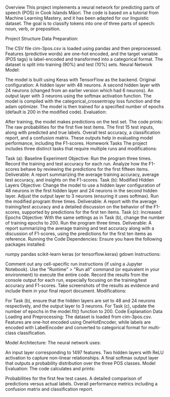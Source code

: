 
Overview
This project implements a neural network for predicting parts of speech (POS) in Cook Islands Māori. The code is based on a tutorial from Machine Learning Mastery, and it has been adapted for our linguistic dataset. The goal is to classify tokens into one of three parts of speech: noun, verb, or preposition.

Project Structure
Data Preparation:

The CSV file cim-3pos.csv is loaded using pandas and then preprocessed.
Features (predictive words) are one-hot encoded, and the target variable (POS tags) is label-encoded and transformed into a categorical format.
The dataset is split into training (90%) and test (10%) sets.
Neural Network Model:

The model is built using Keras with TensorFlow as the backend.
Original configuration:
A hidden layer with 48 neurons.
A second hidden layer with 24 neurons (changed from an earlier version which had 6 neurons).
An output layer with 3 neurons using the softmax activation function.
The model is compiled with the categorical_crossentropy loss function and the adam optimizer.
The model is then trained for a specified number of epochs (default is 200 in the modified code).
Evaluation:

After training, the model makes predictions on the test set.
The code prints:
The raw probabilities for the first five test items.
The first 15 test inputs, along with predicted and true labels.
Overall test accuracy, a classification report, and a confusion matrix.
These outputs help in evaluating model performance, including the F1-scores.
Homework Tasks
The project includes three distinct tasks that require multiple runs and modifications:

Task (a): Baseline Experiment
Objective:
Run the program three times.
Record the training and test accuracy for each run.
Analyze how the F1-scores behave by reviewing the predictions for the first fifteen items.
Deliverable:
A report summarizing the average training accuracy, average test accuracy, and insights on the F1-scores.
Task (b): Modified Hidden Layers
Objective:
Change the model to use a hidden layer configuration of 48 neurons in the first hidden layer and 24 neurons in the second hidden layer.
Adjust the output layer to 3 neurons (ensuring it uses softmax).
Run the modified program three times.
Deliverable:
A report with the average training/test accuracy and a detailed discussion on the behavior of the F1-scores, supported by predictions for the first ten items.
Task (c): Increased Epochs
Objective:
With the same settings as in Task (b), change the number of training epochs to 200.
Run the program three times.
Deliverable:
A report summarizing the average training and test accuracy along with a discussion of F1-scores, using the predictions for the first ten items as reference.
Running the Code
Dependencies:
Ensure you have the following packages installed:

numpy
pandas
scikit-learn
keras (or tensorflow.keras)
gdown
Instructions:

Comment out any cell-specific run instructions (if using a Jupyter Notebook).
Use the "Runtime" > "Run all" command (or equivalent in your environment) to execute the entire code.
Record the results from the console output for each run, especially focusing on the training/test accuracy and F1-scores.
Take screenshots of the results as evidence and include them in your final report document.
Modifications:

For Task (b), ensure that the hidden layers are set to 48 and 24 neurons respectively, and the output layer to 3 neurons.
For Task (c), update the number of epochs in the model.fit() function to 200.
Code Explanation
Data Loading and Preprocessing:
The dataset is loaded from cim-3pos.csv. Features are one-hot encoded using OneHotEncoder, while labels are encoded with LabelEncoder and converted to categorical format for multi-class classification.

Model Architecture:
The neural network uses:

An input layer corresponding to 1497 features.
Two hidden layers with ReLU activation to capture non-linear relationships.
A final softmax output layer that outputs a probability distribution over the three POS classes.
Model Evaluation:
The code calculates and prints:

Probabilities for the first few test cases.
A detailed comparison of predictions versus actual labels.
Overall performance metrics including a confusion matrix and classification report.
